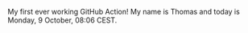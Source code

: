My first ever working GitHub Action!
My name is Thomas and today is Monday, 9 October, 08:06 CEST. 
